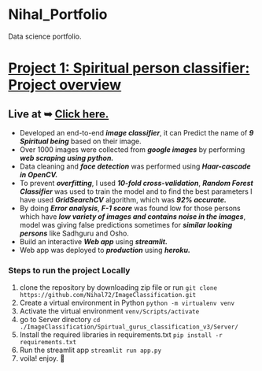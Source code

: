 # Nihal_Portfolio
Data science portfolio.

# [Project 1: Spiritual person classifier: Project overview](https://github.com/Nihal72/ImageClassification)

## Live at ➥ [Click here.](https://spirtual-being-classifier-v3nv.herokuapp.com/)
* Developed an end-to-end _**image classifier**_, it can Predict the name of _**9 Spiritual being**_ based on their image. 
* Over 1000 images were collected from _**google images**_ by performing _**web scraping using python.**_
* Data cleaning and _**face detection**_ was performed using _**Haar-cascade in OpenCV.**_ 
* To prevent _**overfitting**_, I used _**10-fold cross-validation**_, _**Random Forest Classifier**_ was used to train the model and to find the best parameters I have used   _**GridSearchCV**_ algorithm, which was _**92% accurate.**_  
* By doing _**Error analysis**_, _**F-1 score**_ was found low for those persons which have _**low variety of images and contains noise in the images**_, model was giving false predictions sometimes for _**similar looking persons**_ like Sadhguru and Osho. 
* Build an interactive _**Web app**_  using _**streamlit.**_  
* Web app was deployed to _**production**_ using _**heroku.**_ 

### Steps to run the project Locally
1. clone the repository by downloading zip file or run
```git clone https://github.com/Nihal72/ImageClassification.git```
2. Create a virtual environment in Python 
```python -m virtualenv venv```
3. Activate the virtual environment 
```venv/Scripts/activate```
4. go to Server directory 
```cd ./ImageClassification/Spirtual_gurus_classification_v3/Server/```
5. Install the required libraries in requirements.txt 
```pip install -r requirements.txt```
6. Run the streamlit app 
```streamlit run app.py```
7. voila! enjoy. 🥳
